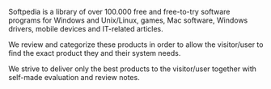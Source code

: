 Softpedia is a library of over 100.000 free and free-to-try software  programs for Windows and Unix/Linux, games, Mac software, Windows drivers,  mobile devices and IT-related articles.


We review and categorize these products in order to allow the visitor/user  to find the exact product they and their system needs.
                           

We strive to deliver only the best products to the visitor/user together with self-made evaluation and review notes.
